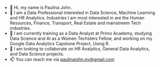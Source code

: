 - 👋 Hi, my name is Paulina John.
- 👀 I am a Data Professional interested in Data Science, Machine Learning and HR Analytics. Industries I am most interested in are the Human Resources, Finance, Transport, Real Estate and mainstreem Tech industries.
- 🌱 I am currently training as a Data Analyst at Primo Academy, studying Data Science and AI as a Women Techsters Fellow, and working on my Google Data Analytics Capstone Project, Using R.
- 💞️ I am looking to collaborate on HR Analytics, General Data Analytics, and Data Science projects.
- 📫 You can reach me via paulinajohn.ey@gmail.com

<!---
PaulinaJohn/PaulinaJohn is a ✨ special ✨ repository because its `README.md` (this file) appears on your GitHub profile.
You can click the Preview link to take a look at your changes.
--->
